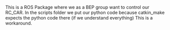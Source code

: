 This is a ROS Package where we as a BEP group want to control our RC_CAR. 
In the scripts folder we put our python code because catkin_make expects the python code there (if we understand everything)
This is a workaround. 
